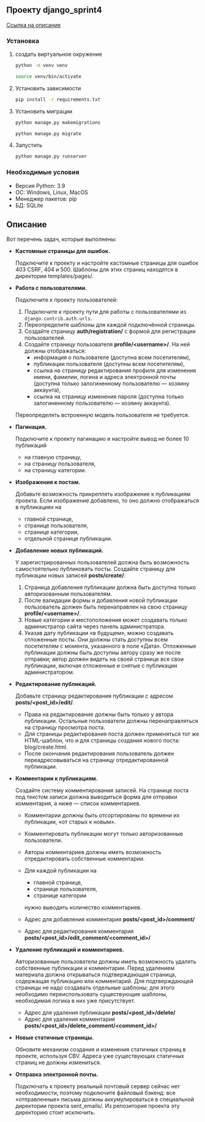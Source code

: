 ## Проекту django_sprint4

[Ссылка на описание](#описание)

### Установка

1. создать виртуальное окружение
    ```bash 
    python -m venv venv
    ```
    ```bash 
    source venv/bin/activate
    ```
2. Установить зависимости
    ``` bash
    pip install -r requirements.txt
    ```
3. Установить миграции
    ```bash
    python manage.py makemigrations
    ```
    ```bash
    python manage.py migrate
    ```
4.  Запустить
    ```bash
    python manage.py runserver
    ```

### Необходимые условия

- Версия Python: 3.9
- ОС: Windows, Linux, MacOS
- Менеджер пакетов: pip
- БД: SQLite

## Описание
Вот перечень задач, которые выполнены:

- **Кастомные страницы для ошибок.**

    Подключите к проекту и настройте кастомные страницы для ошибок 403 CSRF, 404 и 500. Шаблоны для этих страниц находятся в директории templates/pages/.

- **Работа с пользователями.**

    Подключите к проекту пользователей:
    1. Подключите к проекту пути для работы с пользователями из ```django.contrib.auth.urls```.
    2. Переопределите шаблоны для каждой подключённой страницы.
    3. Создайте страницу **auth/registration/** с формой для регистрации пользователей.
    4. Создайте страницу пользователя **profile/<username\>/**. На ней должны отображаться:
        - информация о пользователе (доступна всем посетителям),
        - публикации пользователя (доступны всем посетителям),
        - ссылка на страницу редактирования профиля для изменения имени, фамилии, логина и адреса электронной почты (доступна только залогиненному пользователю — хозяину аккаунта),
        - ссылка на страницу изменения пароля (доступна только залогиненному пользователю — хозяину аккаунта).

    Переопределять встроенную модель пользователя не требуется.

- **Пагинация.**

    Подключите к проекту пагинацию и настройте вывод не более 10 публикаций

    - на главную страницу,
    - на страницу пользователя,
    - на страницу категории.

- **Изображения к постам.**

    Добавьте возможность прикреплять изображение к публикациям проекта. Если изображение добавлено, то оно должно отображаться в публикациях на

    - главной странице,
    - странице пользователя,
    - странице категории,
    - отдельной странице публикации.

- **Добавление новых публикаций.**

    У зарегистрированных пользователей должна быть возможность самостоятельно публиковать посты. Создайте страницу для публикации новых записей **posts/create/**:

    1. Страница добавления публикации должна быть доступна только авторизованным пользователям.
    2. После валидации формы и добавления новой публикации пользователь должен быть перенаправлен на свою страницу **profile/<username\>/**.
    3. Новые категории и местоположения может создавать только администратор сайта через панель администратора.
    4. Указав дату публикации «в будущем», можно создавать отложенные посты. Они должны стать доступны всем посетителям с момента, указанного в поле «Дата». Отложенные публикации должны быть доступны автору сразу же после отправки; автор должен видеть на своей странице все свои публикации, включая отложенные и снятые с публикации администратором.

- **Редактирование публикаций.**

    Добавьте страницу редактирования публикации с адресом **posts/<post_id>/edit/**.

    - Права на редактирование должны быть только у автора публикации. Остальные пользователи должны перенаправляться на страницу просмотра поста.
    - Для страницы редактирования поста должен применяться тот же HTML-шаблон, что и для страницы создания нового поста: blog/create.html.
    - После окончания редактирования пользователь должен переадресовываться на страницу отредактированной публикации.

- **Комментарии к публикациям.**

    Создайте систему комментирования записей. На странице поста под текстом записи должна выводиться форма для отправки комментария, а ниже — список комментариев.

    - Комментарии должны быть отсортированы по времени их публикации, «от старых к новым».
    - Комментировать публикации могут только авторизованные пользователи.
    - Авторы комментариев должны иметь возможность отредактировать собственные комментарии.
    - Для каждой публикации на
        - главной странице,
        - странице пользователя,
        - странице категории

        нужно выводить количество комментариев.
    - Адрес для добавления комментария **posts/<post_id>/comment/**
    - Адрес для редактирования комментария **posts/<post_id>/edit_comment/<comment_id>/**

- **Удаление публикаций и комментариев.**

    Авторизованные пользователи должны иметь возможность удалять собственные публикации и комментарии. Перед удалением материала должна открываться подтверждающая страница, содержащая публикацию или комментарий. Для подтверждающей страницы не надо создавать отдельные шаблоны; для этого необходимо переиспользовать существующие шаблоны, необходимая логика в них уже присутствует.
    - Адрес для удаления публикации **posts/<post_id>/delete/**
    - Адрес для удаления комментария **posts/<post_id>/delete_comment/<comment_id>/**

- **Новые статичные страницы.**

    Обновите механизм создания и изменения статичных страниц в проекте, используя CBV. Адреса уже существующих статичных страниц не должны измениться.

- **Отправка электронной почты.**

    Подключать к проекту реальный почтовый сервер сейчас нет необходимости, поэтому подключите файловый бэкенд: все «отправленные» письма должны аккумулироваться в специальной директории проекта sent_emails/. Из репозитория проекта эту директорию стоит исключить.